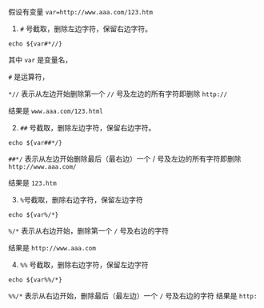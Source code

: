 假设有变量 `var=http://www.aaa.com/123.htm`

1. `#` 号截取，删除左边字符，保留右边字符。
```
echo ${var#*//}
```
其中 
`var` 是变量名，

`#` 是运算符，

`*//` 表示从左边开始删除第一个 `//` 号及左边的所有字符即删除 `http://`

结果是 `www.aaa.com/123.html`

2. `##` 号截取，删除左边字符，保留右边字符。
```
echo ${var##*/}
```

`##*/` 表示从左边开始删除最后（最右边）一个 / 号及左边的所有字符即删除 `http://www.aaa.com/`

结果是 `123.htm`

3. `%`号截取，删除右边字符，保留左边字符
```
echo ${var%/*}
```

`%/*` 表示从右边开始，删除第一个 `/` 号及右边的字符

结果是 `http://www.aaa.com`

4. `%%` 号截取，删除右边字符，保留左边字符
```
echo ${var%%/*}
```

`%%/*` 表示从右边开始，删除最后（最左边）一个 `/` 号及右边的字符
结果是 `http:`